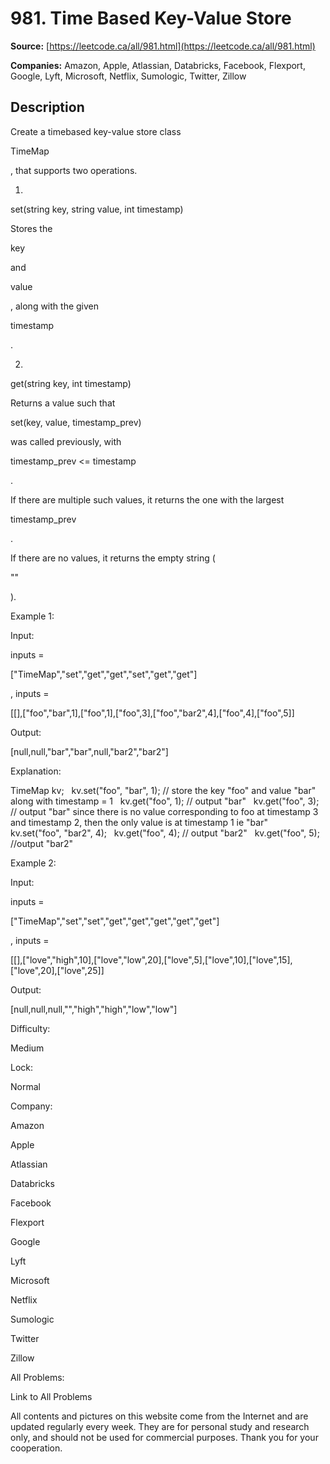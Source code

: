 # 981. Time Based Key-Value Store

**Source:** [https://leetcode.ca/all/981.html](https://leetcode.ca/all/981.html)

**Companies:** Amazon, Apple, Atlassian, Databricks, Facebook, Flexport, Google, Lyft, Microsoft, Netflix, Sumologic, Twitter, Zillow

## Description

Create a timebased key-value store class

TimeMap

, that supports two
        operations.

1.

set(string key, string value, int timestamp)

Stores the

key

and

value

, along with the given

timestamp

.

2.

get(string key, int timestamp)

Returns a value such that

set(key, value, timestamp_prev)

was called
            previously, with

timestamp_prev <= timestamp

.

If there are multiple such values, it returns the one with the largest

timestamp_prev

.

If there are no values, it returns the empty string (

""

).

Example 1:

Input:

inputs =

["TimeMap","set","get","get","set","get","get"]

, inputs =

[[],["foo","bar",1],["foo",1],["foo",3],["foo","bar2",4],["foo",4],["foo",5]]

Output:

[null,null,"bar","bar",null,"bar2","bar2"]

Explanation:

TimeMap kv;  
kv.set("foo", "bar", 1); // store the key "foo" and value "bar" along with timestamp = 1  
kv.get("foo", 1);  // output "bar"  
kv.get("foo", 3); // output "bar" since there is no value corresponding to foo at timestamp 3 and timestamp 2, then the only value is at timestamp 1 ie "bar"  
kv.set("foo", "bar2", 4);  
kv.get("foo", 4); // output "bar2"  
kv.get("foo", 5); //output "bar2"

Example 2:

Input:

inputs =

["TimeMap","set","set","get","get","get","get","get"]

, inputs =

[[],["love","high",10],["love","low",20],["love",5],["love",10],["love",15],["love",20],["love",25]]

Output:

[null,null,null,"","high","high","low","low"]

Difficulty:

Medium

Lock:

Normal

Company:

Amazon

Apple

Atlassian

Databricks

Facebook

Flexport

Google

Lyft

Microsoft

Netflix

Sumologic

Twitter

Zillow

All Problems:

Link to All Problems

All contents and pictures on this website come from the Internet and are updated regularly every week. They are for personal study and research only, and should not be used for commercial purposes. Thank you for your cooperation.

